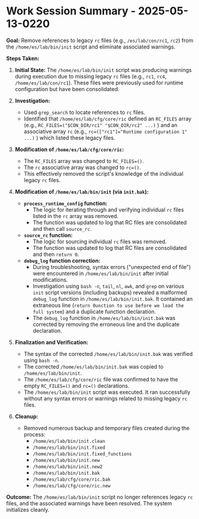# Work Session Summary - 2025-05-13-0220

**Goal:** Remove references to legacy `rc` files (e.g., `/es/lab/con/rc1`, `rc2`) from the `/home/es/lab/bin/init` script and eliminate associated warnings.

**Steps Taken:**

1.  **Initial State:** The `/home/es/lab/bin/init` script was producing warnings during execution due to missing legacy `rc` files (e.g., `rc1`, `rc4`, `/home/es/lab/con/rc1`). These files were previously used for runtime configuration but have been consolidated.

2.  **Investigation:**
    *   Used `grep_search` to locate references to `rc` files.
    *   Identified that `/home/es/lab/cfg/core/ric` defined an `RC_FILES` array (e.g., `RC_FILES=("$CON_DIR/rc1" "$CON_DIR/rc2" ...)` ) and an associative array `rc` (e.g., `rc=(["rc1"]="Runtime configuration 1" ...)` ) which listed these legacy files.

3.  **Modification of `/home/es/lab/cfg/core/ric`:**
    *   The `RC_FILES` array was changed to `RC_FILES=()`.
    *   The `rc` associative array was changed to `rc=()`.
    *   This effectively removed the script's knowledge of the individual legacy `rc` files.

4.  **Modification of `/home/es/lab/bin/init` (via `init.bak`):**
    *   **`process_runtime_config` function:**
        *   The logic for iterating through and verifying individual `rc` files listed in the `rc` array was removed.
        *   The function was updated to log that RC files are consolidated and then call `source_rc`.
    *   **`source_rc` function:**
        *   The logic for sourcing individual `rc` files was removed.
        *   The function was updated to log that RC files are consolidated and then `return 0`.
    *   **`debug_log` function correction:**
        *   During troubleshooting, syntax errors ("unexpected end of file") were encountered in `/home/es/lab/bin/init` after initial modifications.
        *   Investigation using `bash -n`, `tail`, `nl`, `awk`, and `grep` on various `init` script versions (including backups) revealed a malformed `debug_log` function in `/home/es/lab/bin/init.bak`. It contained an extraneous line (`return 0unction to use before we load the full system`) and a duplicate function declaration.
        *   The `debug_log` function in `/home/es/lab/bin/init.bak` was corrected by removing the erroneous line and the duplicate declaration.

5.  **Finalization and Verification:**
    *   The syntax of the corrected `/home/es/lab/bin/init.bak` was verified using `bash -n`.
    *   The corrected `/home/es/lab/bin/init.bak` was copied to `/home/es/lab/bin/init`.
    *   The `/home/es/lab/cfg/core/ric` file was confirmed to have the empty `RC_FILES=()` and `rc=()` declarations.
    *   The `/home/es/lab/bin/init` script was executed. It ran successfully without any syntax errors or warnings related to missing legacy `rc` files.

6.  **Cleanup:**
    *   Removed numerous backup and temporary files created during the process:
        *   `/home/es/lab/bin/init.clean`
        *   `/home/es/lab/bin/init.fixed`
        *   `/home/es/lab/bin/init.fixed_functions`
        *   `/home/es/lab/bin/init.new`
        *   `/home/es/lab/bin/init.new2`
        *   `/home/es/lab/bin/init.bak`
        *   `/home/es/lab/cfg/core/ric.bak`
        *   `/home/es/lab/cfg/core/ric.new`

**Outcome:** The `/home/es/lab/bin/init` script no longer references legacy `rc` files, and the associated warnings have been resolved. The system initializes cleanly.
